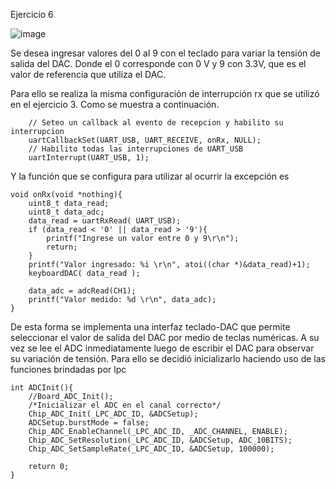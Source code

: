 Ejercicio 6

![image](https://user-images.githubusercontent.com/39803285/146306318-ddd9909b-4bd6-479b-9e8a-4087081d6647.png)

Se desea ingresar valores del 0 al 9 con el teclado para variar la tensión de salida del DAC. Donde el 0 corresponde con 0 V y 9 con 3.3V, que es el valor de referencia que utiliza el DAC. 

Para ello se realiza la misma configuración de interrupción rx que se utilizó en el ejercicio 3. Como se muestra a continuación.

```{c}
    // Seteo un callback al evento de recepcion y habilito su interrupcion
    uartCallbackSet(UART_USB, UART_RECEIVE, onRx, NULL);
    // Habilito todas las interrupciones de UART_USB
    uartInterrupt(UART_USB, 1);
```

Y la función que se configura para utilizar al ocurrir la excepción es
```{c}
void onRx(void *nothing){
	uint8_t data_read;
	uint8_t data_adc;
    data_read = uartRxRead( UART_USB);
    if (data_read < '0' || data_read > '9'){
    	printf("Ingrese un valor entre 0 y 9\r\n");
    	return;
    }
    printf("Valor ingresado: %i \r\n", atoi((char *)&data_read)+1);
    keyboardDAC( data_read );

    data_adc = adcRead(CH1);
    printf("Valor medido: %d \r\n", data_adc);
}
```
De esta forma se implementa una interfaz teclado-DAC que permite seleccionar el valor de salida del DAC por medio de teclas numéricas.
A su vez se lee el ADC inmediatamente luego de escribir el DAC para observar su variación de tensión. Para ello se decidió inicializarlo haciendo uso de las funciones brindadas por lpc

```{c}
int ADCInit(){
	//Board_ADC_Init();
	/*Inicializar el ADC en el canal correcto*/
	Chip_ADC_Init(_LPC_ADC_ID, &ADCSetup);
	ADCSetup.burstMode = false;
	Chip_ADC_EnableChannel(_LPC_ADC_ID, _ADC_CHANNEL, ENABLE);
	Chip_ADC_SetResolution(_LPC_ADC_ID, &ADCSetup, ADC_10BITS);
	Chip_ADC_SetSampleRate(_LPC_ADC_ID, &ADCSetup, 100000);

	return 0;
}
```
